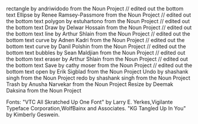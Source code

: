 rectangle by andriwidodo from the Noun Project // edited out the bottom text
Ellipse by Renee Ramsey-Passmore from the Noun Project // edited out the bottom text
polygon by estuhartono from the Noun Project // edited out the bottom text
Draw by Delwar Hossain from the Noun Project // edited out the bottom text
line by Arthur Shlain from the Noun Project // edited out the bottom text
curve by Adnen Kadri from the Noun Project // edited out the bottom text
curve by Danil Polshin from the Noun Project // edited out the bottom text
bubbles by Sean Maldjian from the Noun Project // edited out the bottom text
eraser by Arthur Shlain from the Noun Project // edited out the bottom text
Save by cathy moser from the Noun Project // edited out the bottom text
open by Erik Sigblad from the Noun Project
Undo by shashank singh from the Noun Project
redo by shashank singh from the Noun Project
Trash by Anusha Narvekar from the Noun Project
Resize by Deemak Daksina from the Noun Project

Fonts:
"VTC All Skratched Up One Font" by Larry E. Yerkes,Vigilante Typeface Corporation,WolfBainx and Associates.
"KG Tangled Up In You" by Kimberly Geswein.